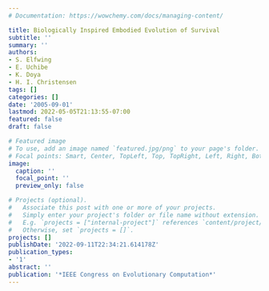 ```yaml
---
# Documentation: https://wowchemy.com/docs/managing-content/

title: Biologically Inspired Embodied Evolution of Survival
subtitle: ''
summary: ''
authors:
- S. Elfwing
- E. Uchibe
- K. Doya
- H. I. Christensen
tags: []
categories: []
date: '2005-09-01'
lastmod: 2022-05-05T21:13:55-07:00
featured: false
draft: false

# Featured image
# To use, add an image named `featured.jpg/png` to your page's folder.
# Focal points: Smart, Center, TopLeft, Top, TopRight, Left, Right, BottomLeft, Bottom, BottomRight.
image:
  caption: ''
  focal_point: ''
  preview_only: false

# Projects (optional).
#   Associate this post with one or more of your projects.
#   Simply enter your project's folder or file name without extension.
#   E.g. `projects = ["internal-project"]` references `content/project/deep-learning/index.md`.
#   Otherwise, set `projects = []`.
projects: []
publishDate: '2022-09-11T22:34:21.614178Z'
publication_types:
- '1'
abstract: ''
publication: '*IEEE Congress on Evolutionary Computation*'
---
```

